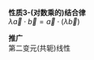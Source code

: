 **性质3-(对数乘的)结合律**  
$\lambda\vec a\cdot\vec b=\vec a\cdot(\lambda \vec b)$  
  
**推广**  
第二变元(共轭)线性  
